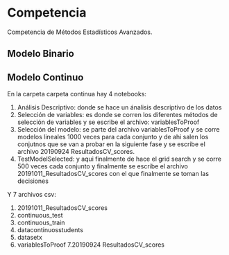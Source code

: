 # Competencia
Competencia de Métodos Estadísticos Avanzados.

## Modelo Binario

## Modelo Continuo
En la carpeta carpeta continua hay 4 notebooks:

1. Análisis Descriptivo: donde se hace un ánalisis descriptivo de los datos
2. Selección de variables: es donde se corren los diferentes métodos de selección de variables y se escribe el archivo: variablesToProof
3. Selección del modelo: se parte del archivo variablesToProof y se corre modelos lineales 1000 veces para cada conjunto y de ahi salen los conjutnos que se van a probar en la siguiente fase y se escribe el archivo 20190924 ResultadosCV_scores.
4. TestModelSelected: y aqui finalmente de hace el grid search y se corre 500 veces cada conjunto y finalmente se escribe el archivo 20191011_ResultadosCV_scores con el que finalmente se toman las decisiones

Y 7 archivos csv:

1. 20191011_ResultadosCV_scores
2. continuous_test
3. continuous_train
4. datacontinuosstudents
5. datasetx
6. variablesToProof
7.20190924 ResultadosCV_scores
